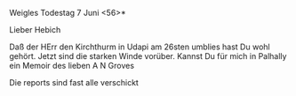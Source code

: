  Weigles Todestag 7 Juni <56>*

Lieber Hebich

Daß der HErr den Kirchthurm in Udapi am 26sten umblies hast Du wohl gehört. Jetzt sind die starken Winde vorüber. Kannst Du für mich in Palhally ein Memoir des lieben A N Groves

Die reports sind fast alle verschickt

